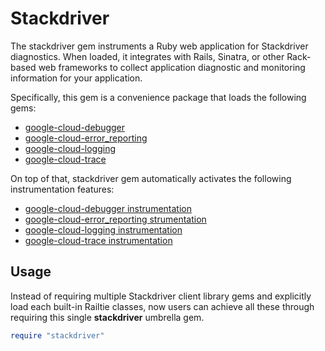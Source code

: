# Stackdriver

The stackdriver gem instruments a Ruby web application for Stackdriver
diagnostics. When loaded, it integrates with Rails, Sinatra, or other Rack-based
web frameworks to collect application diagnostic and monitoring information for
your application.

Specifically, this gem is a convenience package that loads the following gems:

- [google-cloud-debugger](https://googlecloudplatform.github.io/google-cloud-ruby/docs/google-cloud-debugger)
- [google-cloud-error_reporting](https://googlecloudplatform.github.io/google-cloud-ruby/docs/google-cloud-error_reporting)
- [google-cloud-logging](https://googlecloudplatform.github.io/google-cloud-ruby/docs/google-cloud-logging)
- [google-cloud-trace](https://googlecloudplatform.github.io/google-cloud-ruby/docs/google-cloud-trace)

On top of that, stackdriver gem automatically activates the following
instrumentation features:

- [google-cloud-debugger instrumentation](https://googlecloudplatform.github.io/google-cloud-ruby/docs/google-cloud-debugger/latest/file.INSTRUMENTATION)
- [google-cloud-error_reporting strumentation](https://googlecloudplatform.github.io/google-cloud-ruby/docs/google-cloud-error_reporting/latest/file.INSTRUMENTATION)
- [google-cloud-logging instrumentation](https://googlecloudplatform.github.io/google-cloud-ruby/docs/google-cloud-logging/latest/file.INSTRUMENTATION)
- [google-cloud-trace instrumentation](https://googlecloudplatform.github.io/google-cloud-ruby/docs/google-cloud-trace/latest/file.INSTRUMENTATION)

## Usage

Instead of requiring multiple Stackdriver client library gems and explicitly
load each built-in Railtie classes, now users can achieve all these through
requiring this single **stackdriver** umbrella gem.

```ruby
require "stackdriver"
```
